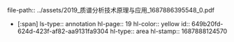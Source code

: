 file-path:: ../assets/2019_质谱分析技术原理与应用_1687886395548_0.pdf

- [:span]
  ls-type:: annotation
  hl-page:: 19
  hl-color:: yellow
  id:: 649b20fd-624d-423f-af82-aa9131fa9304
  hl-type:: area
  hl-stamp:: 1687888124570